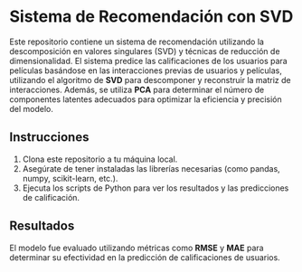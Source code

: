 # Sistema de Recomendación con SVD

Este repositorio contiene un sistema de recomendación utilizando la descomposición en valores singulares (SVD) y técnicas de reducción de dimensionalidad. El sistema predice las calificaciones de los usuarios para películas basándose en las interacciones previas de usuarios y películas, utilizando el algoritmo de **SVD** para descomponer y reconstruir la matriz de interacciones. Además, se utiliza **PCA** para determinar el número de componentes latentes adecuados para optimizar la eficiencia y precisión del modelo.

## Instrucciones

1. Clona este repositorio a tu máquina local.
2. Asegúrate de tener instaladas las librerías necesarias (como pandas, numpy, scikit-learn, etc.).
3. Ejecuta los scripts de Python para ver los resultados y las predicciones de calificación.

## Resultados

El modelo fue evaluado utilizando métricas como **RMSE** y **MAE** para determinar su efectividad en la predicción de calificaciones de usuarios.
